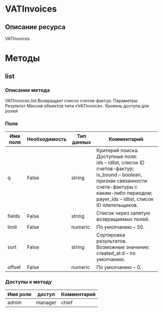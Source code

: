 # VATInvoices
## Описание ресурса
VATInvoices
# Методы
## list
### Описание метода
VATInvoices.list
Возвращает список счетов-фактур.
Параметры
Результат
Массив объектов типа «VATInvoice».
Уровень доступа для ролей

### Поля
| Имя поля | Необходимость | Тип данных | Комментарий |
|---|---|---|---|
|q|False|string|Критерий поиска.<br/>Доступные поля:<br/>ids – idlist, список ID счетов-фактур;<br/>is_bound – boolean, признак связанности счета-фактуры с каким-либо периодом;<br/>payer_ids – idlist, список ID плательщиков. <br/>|
|fields|False|string|Список через запятую возвращаемых полей.<br/>|
|limit|False|numeric|По умолчанию – 50.<br/>|
|sort|False|string|Сортировка результатов.<br/>Возможные значение:<br/>created_at:d – по умолчанию.<br/>|
|offset|False|numeric|По умолчанию – 0.<br/>|
### Доступы к методу
| Имя роли | доступ | Комментарий |
|---|---|---|
|admin|manager|chief|chief_partner|operator|admin_partner